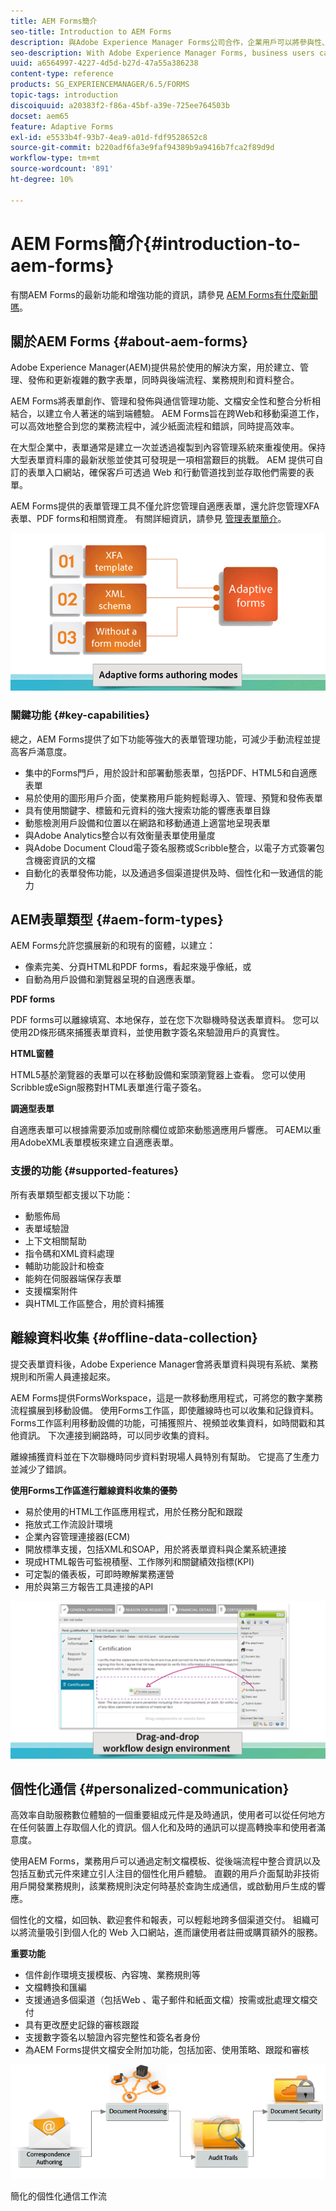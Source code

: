 ```yaml
---
title: AEM Forms簡介
seo-title: Introduction to AEM Forms
description: 與Adobe Experience Manager Forms公司合作，企業用戶可以將參與性、響應性和適應性表單整合到網站和移動站點中，從而簡化數字註冊過程並提高客戶轉換率。
seo-description: With Adobe Experience Manager Forms, business users can integrate engaging, responsive, and adaptive forms into web and mobile sites, simplifying the digital enrollment process and increasing customer conversion rates.
uuid: a6564997-4227-4d5d-b27d-47a55a386238
content-type: reference
products: SG_EXPERIENCEMANAGER/6.5/FORMS
topic-tags: introduction
discoiquuid: a20383f2-f86a-45bf-a39e-725ee764503b
docset: aem65
feature: Adaptive Forms
exl-id: e5533b4f-93b7-4ea9-a01d-fdf9528652c8
source-git-commit: b220adf6fa3e9faf94389b9a9416b7fca2f89d9d
workflow-type: tm+mt
source-wordcount: '891'
ht-degree: 10%

---
```


# AEM Forms簡介{#introduction-to-aem-forms}

有關AEM Forms的最新功能和增強功能的資訊，請參見 [AEM Forms有什麼新聞嗎](../../forms/using/whats-new.md)。

## 關於AEM Forms {#about-aem-forms}

Adobe Experience Manager(AEM)提供易於使用的解決方案，用於建立、管理、發佈和更新複雜的數字表單，同時與後端流程、業務規則和資料整合。

AEM Forms將表單創作、管理和發佈與通信管理功能、文檔安全性和整合分析相結合，以建立令人著迷的端到端體驗。 AEM Forms旨在跨Web和移動渠道工作，可以高效地整合到您的業務流程中，減少紙面流程和錯誤，同時提高效率。

在大型企業中，表單通常是建立一次並透過複製到內容管理系統來重複使用。保持大型表單資料庫的最新狀態並使其可發現是一項相當艱巨的挑戰。 AEM 提供可自訂的表單入口網站，確保客戶可透過 Web 和行動管道找到並存取他們需要的表單。

AEM Forms提供的表單管理工具不僅允許您管理自適應表單，還允許您管理XFA表單、PDF forms和相關資產。 有關詳細資訊，請參見 [管理表單簡介](../../forms/using/introduction-managing-forms.md)。

![](do-not-localize/4th-draft.gif)

### 關鍵功能 {#key-capabilities}

總之，AEM Forms提供了如下功能等強大的表單管理功能，可減少手動流程並提高客戶滿意度。

* 集中的Forms門戶，用於設計和部署動態表單，包括PDF、HTML5和自適應表單
* 易於使用的圖形用戶介面，使業務用戶能夠輕鬆導入、管理、預覽和發佈表單
* 具有使用關鍵字、標籤和元資料的強大搜索功能的響應表單目錄
* 動態檢測用戶設備和位置以在網路和移動通道上適當地呈現表單
* 與Adobe Analytics整合以有效衡量表單使用量度
* 與Adobe Document Cloud電子簽名服務或Scribble整合，以電子方式簽署包含機密資訊的文檔
* 自動化的表單發佈功能，以及通過多個渠道提供及時、個性化和一致通信的能力

## AEM表單類型 {#aem-form-types}

AEM Forms允許您擴展新的和現有的窗體，以建立：

* 像素完美、分頁HTML和PDF forms，看起來幾乎像紙，或
* 自動為用戶設備和瀏覽器呈現的自適應表單。

**PDF forms**

PDF forms可以離線填寫、本地保存，並在您下次聯機時發送表單資料。 您可以使用2D條形碼來捕獲表單資料，並使用數字簽名來驗證用戶的真實性。

**HTML窗體**

HTML5基於瀏覽器的表單可以在移動設備和案頭瀏覽器上查看。 您可以使用Scribble或eSign服務對HTML表單進行電子簽名。

**調適型表單**

自適應表單可以根據需要添加或刪除欄位或節來動態適應用戶響應。 可AEM以重用AdobeXML表單模板來建立自適應表單。

### 支援的功能 {#supported-features}

所有表單類型都支援以下功能：

* 動態佈局
* 表單域驗證
* 上下文相關幫助
* 指令碼和XML資料處理
* 輔助功能設計和檢查
* 能夠在伺服器端保存表單
* 支援檔案附件
* 與HTML工作區整合，用於資料捕獲

## 離線資料收集 {#offline-data-collection}

提交表單資料後，Adobe Experience Manager會將表單資料與現有系統、業務規則和所需人員連接起來。

AEM Forms提供FormsWorkspace，這是一款移動應用程式，可將您的數字業務流程擴展到移動設備。 使用Forms工作區，即使離線時也可以收集和記錄資料。 Forms工作區利用移動設備的功能，可捕獲照片、視頻並收集資料，如時間戳和其他資訊。 下次連接到網路時，可以同步收集的資料。

離線捕獲資料並在下次聯機時同步資料對現場人員特別有幫助。 它提高了生產力並減少了錯誤。

**使用Forms工作區進行離線資料收集的優勢**

* 易於使用的HTML工作區應用程式，用於任務分配和跟蹤
* 拖放式工作流設計環境
* 企業內容管理連接器(ECM)
* 開放標準支援，包括XML和SOAP，用於將表單資料與企業系統連接
* 現成HTML報告可監視積壓、工作隊列和關鍵績效指標(KPI)
* 可定製的儀表板，可即時瞭解業務運營
* 用於與第三方報告工具連接的API

![](do-not-localize/3rd-draft.gif)

## 個性化通信 {#personalized-communication}

高效率自助服務數位體驗的一個重要組成元件是及時通訊，使用者可以從任何地方在任何裝置上存取個人化的資訊。個人化和及時的通訊可以提高轉換率和使用者滿意度。

使用AEM Forms，業務用戶可以通過定制文檔模板、從後端流程中整合資訊以及包括互動式元件來建立引人注目的個性化用戶體驗。 直觀的用戶介面幫助非技術用戶開發業務規則，該業務規則決定何時基於查詢生成通信，或啟動用戶生成的響應。

個性化的文檔，如回執、歡迎套件和報表，可以輕鬆地跨多個渠道交付。 組織可以將流量吸引到個人化的 Web 入口網站，進而讓使用者註冊或購買額外的服務。

**重要功能**

* 信件創作環境支援模板、內容塊、業務規則等
* 文檔轉換和匯編
* 支援通過多個渠道（包括Web 、電子郵件和紙面文檔）按需或批處理文檔交付
* 具有更改歷史記錄的審核跟蹤
* 支援數字簽名以驗證內容完整性和簽名者身份
* 為AEM Forms提供文檔安全附加功能，包括加密、使用策略、跟蹤和審核

![](do-not-localize/layout-02.png)

簡化的個性化通信工作流
